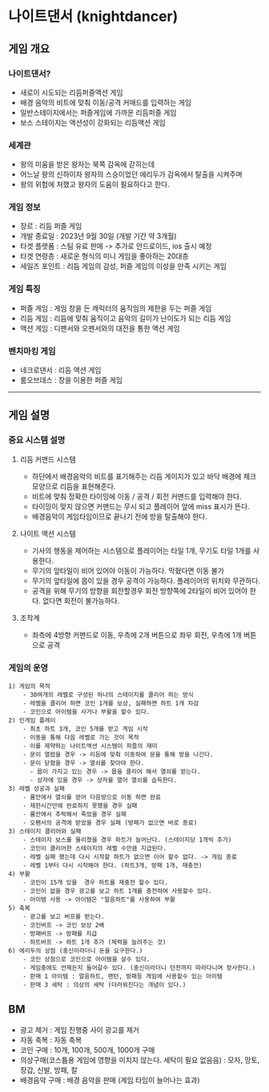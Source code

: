# 나이트댄서 (knightdancer)
## 게임 개요
### 나이트댄서?
- 새로이 시도되는 리듬퍼즐액션 게임
- 배경 음악의 비트에 맞춰 이동/공격 커매드를 입력하는 게임  
- 일반스테이지에서는 퍼즐게임에 가까운 리듬퍼즐 게임 
- 보스 스테이지는 액션성이 강화되는 리듬액션 게임 

### 세계관
- 왕의 미움을 받은 왕자는 북쪽 감옥에 갇히는데 
- 어느날 왕의 신하이자 왕자의 스승이었던 에리두가 감옥에서 탈출을 시켜주며
- 왕의 위험에 처했고 왕자의 도움이 필요하다고 한다. 

### 게임 정보 
  - 장르 : 리듬 퍼즐 게임
  - 개발 종료일 : 2023년 9월 30일 (개발 기간 약 3개월)  
  - 타겟 플랫폼 : 스팀 유료 판매 -> 추가로 안드로이드, ios 출시 예정
  - 타겟 연령층 : 새로운 형식의 미니 게임을 좋아하는 20대층
  - 세일즈 포인트 : 리듬 게임의 감성, 퍼즐 게임의 이성을 만족 시키는 게임 

### 게임 특징
  - 퍼즐 게임 : 게임 창을 든 캐릭터의 움직임의 제한을 두는 퍼즐 게임
  - 리듬 게임 : 리듬에 맞춰 움직이고 음악의 길이가 난이도가 되는 리듬 게임
  - 액션 게임 : 디펜서와 오펜서와의 대전을 통한 액션 게임

### 벤치마킹 게임
  - 네크로댄서 : 리듬 액션 게임
  - 룸오브데스 : 창을 이용한 퍼즐 게임
---
## 게임 설명
### 중요 시스템 설명
1) 리듬 커맨드 시스템
    - 하단에서 배경음악의 비트를 표기해주는 리듬 게이지가 있고 바닥 배경에 체크모양으로 리듬을 표현해준다.  
    - 비트에 맞춰 정확한 타이밍에 이동 / 공격 / 회전 커맨드를 입력해야 한다.
    - 타이밍이 맞지 않으면 커맨드는 무시 되고 플레이어 앞에 miss 표시가 뜬다.
    - 배경음악이 게임타임이므로 끝나기 전에 방을 탈출해야 한다. 

2) 나이트 액션 시스템
    - 기사의 행동을 제어하는 시스템으로 플레이어는 타일 1개, 무기도 타일 1개를 사용한다.
    - 무기의 앞타일이 비어 있어야 이동이 가능하다. 막혔다면 이동 불가
    - 무기의 앞타일에 몹이 있을 경우 공격이 가능하다. 플레이어의 위치와 무관하다.
    - 공격을 위해 무기의 방향을 회전할경우 회전 방향쪽에 2타일이 비어 있어야 한다. 없다면 회전이 불가능하다.

3) 조작계
    - 좌측에 4방향 커맨드로 이동, 우측에 2개 버튼으로 좌우 회전, 우측에 1개 버튼으로 공격

### 게임의 운영
    1) 게임의 목적
        - 30여개의 레벨로 구성된 하나의 스테이지를 클리어 하는 방식
        - 레벨을 클리어 하면 코인 1개를 보상, 실패하면 하트 1개 차감
        - 코인으로 아이템을 사거나 부활을 할수 있다. 
    2) 인게임 플레이
        - 최초 하트 3개, 코인 5개를 받고 게임 시작
        - 이동을 통해 다음 레벨로 가는 것이 목적
        - 이를 제약하는 나이트액션 시스템이 퍼즐의 재미
        - 문이 열렸을 경우 -> 리듬에 맞춰 이동하여 문을 통해 방을 나간다. 
        - 문이 닫혔을 경우 -> 열쇠를 찾아야 한다. 
          - 몹이 가지고 있는 경우 -> 몹을 클리어 해서 열쇠를 얻는다.
          - 상자에 있을 경우 -> 상자를 열어 열쇠를 습득한다.
    3) 레벨 성공과 실패
        - 룸안에서 열쇠를 얻어 다음방으로 이동 하면 완료          
        - 제한시간안에 완료하지 못했을 경우 실패
        - 룸안에서 추락해서 죽었을 경우 실패
        - 오펜서의 공격에 받았을 경우 실패 (방패가 없으면 바로 종료)  
    3) 스테이지 클리어와 실패
        - 스테이지 보스를 물리쳤을 경우 하트가 늘어난다. (스테이지당 1개씩 추가)
        - 코인이 클리어한 스테이지의 레벨 수만큼 지급된다. 
        - 레벨 실패 했는데 다시 시작할 하트가 없으면 이어 할수 없다. -> 게임 종료
        - 레벨 1부터 다시 시작해야 한다. (하트3개, 방패 1개, 재충전)
    4) 부활
        - 코인이 15개 있을  경우 하트를 재충전 할수 있다.
        - 코인이 없을 경우 광고를 보고 하트 1개를 충전하여 사용할수 있다. 
        - 아이템 사용 -> 아이템은 "얼음하트"를 사용하여 부활
    5) 축복
        - 광고를 보고 버프를 받는다.
        - 코인버프 -> 코인 보상 2배
        - 방패버프 -> 방패를 지급
        - 하트버프 -> 하트 1개 추가 (체력을 늘려주는 것)
    6) 에리두의 상점 (충신이라더니 돈을 요구한다.)
        - 코인 상점으로 코인으로 아이템을 살수 있다.
        - 게임중에도 언제든지 들어갈수 있다. (충신이라더니 던전까지 따라다니며 장사한다.)
        - 판매 1 아이템 : 얼음하트, 랜턴, 방패등 게임에 사용할수 있는 아이템
        - 판매 3 세탁 : 의상의 세탁 (더러워진다는 개념이 있다.)
## BM
- 광고 제거 : 게임 진행중 사이 광고를 제거
- 자동 축복 : 자동 축복 
- 코인 구매 : 10개, 100개, 500개, 1000개 구매 
- 의상구매(코스튬용 게임에 영향을 미치지 않는다. 세탁이 필요 없음음) : 모자, 망토, 장갑, 신발, 방패, 칼
- 배경음악 구매 : 배경 음악을 판매 (게임 타임이 늘어나는 효과)


